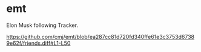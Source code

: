 # emt
Elon Musk following Tracker.

https://github.com/cmj/emt/blob/ea287cc81d720fd340ffe61e3c3753d67389e62f/friends.diff#L1-L50
